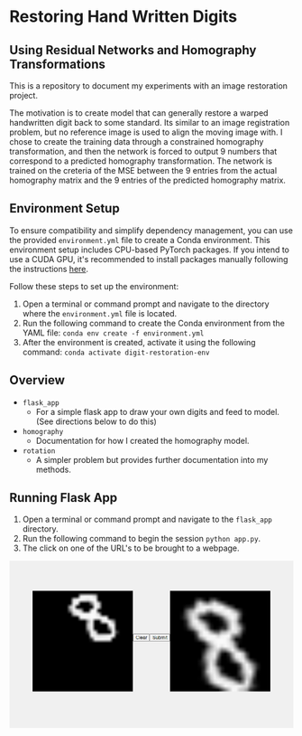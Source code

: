 # Restoring Hand Written Digits 
## Using Residual Networks and Homography Transformations

This is a repository to document my experiments with an image restoration project. 

The motivation is to create model that can generally restore a warped handwritten digit back to some standard. Its similar to an image registration problem, but no reference image is used to align the moving image with. I chose to create the training data through a constrained homography transformation, and then the network is forced to output 9 numbers that correspond to a predicted homography transformation. The network is trained on the creteria of the MSE between the 9 entries from the actual homography matrix and the 9 entries of the predicted homography matrix. 

## Environment Setup

To ensure compatibility and simplify dependency management, you can use the provided `environment.yml` file to create a Conda environment. This environment setup includes CPU-based PyTorch packages. If you intend to use a CUDA GPU, it's recommended to install packages manually following the instructions [here](https://pytorch.org/get-started/locally/).

Follow these steps to set up the environment:

1. Open a terminal or command prompt and navigate to the directory where the `environment.yml` file is located.
2. Run the following command to create the Conda environment from the YAML file:
`conda env create -f environment.yml`
3. After the environment is created, activate it using the following command:
`conda activate digit-restoration-env`

## Overview

- `flask_app`
  - For a simple flask app to draw your own digits and feed to model. (See directions below to do this)
- `homography`
  - Documentation for how I created the homography model.
- `rotation`
  - A simpler problem but provides further documentation into my methods.

## Running Flask App

1. Open a terminal or command prompt and navigate to the `flask_app` directory.
2. Run the following command to begin the session `python app.py`.
3. The click on one of the URL's to be brought to a webpage.

   
<img src="img/Screenshot%202024-05-01%20091725.png" width="650">
